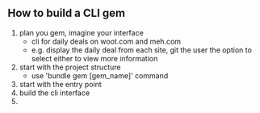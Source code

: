 ## How to build a CLI gem

1. plan you gem, imagine your interface
    - cli for daily deals on woot.com and meh.com
    - e.g. display the daily deal from each site, git the user the option to select either to view more information
2. start with the project structure
    - use 'bundle gem [gem_name]' command
3. start with the entry point
4. build the cli interface
5.
